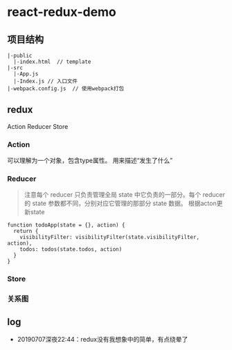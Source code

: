 # react-redux-demo

## 项目结构
```
|-public
  |-index.html  // template
|-src
  |-App.js
  |-Index.js // 入口文件
|-webpack.config.js  // 使用webpack打包
``` 

## redux
Action
Reducer
Store

### Action
可以理解为一个对象，包含type属性。
用来描述“发生了什么”

### Reducer
> 注意每个 reducer 只负责管理全局 state 中它负责的一部分。每个 reducer 的 state 参数都不同，分别对应它管理的那部分 state 数据。
> 根据acton更新state

```
function todoApp(state = {}, action) {
  return {
    visibilityFilter: visibilityFilter(state.visibilityFilter, action),
    todos: todos(state.todos, action)
  }
}
```

### Store


### 关系图


## log

* 20190707深夜22:44：redux没有我想象中的简单，有点绕晕了
